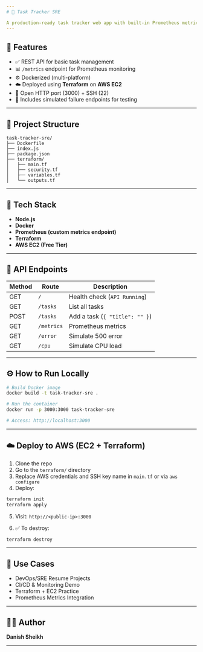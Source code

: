 ```yaml
---
# 🧩 Task Tracker SRE

A production-ready task tracker web app with built-in Prometheus metrics, Dockerized for deployment on AWS EC2 using Terraform. Ideal for showcasing DevOps and SRE skills with real infrastructure automation.
---
```


## 🚀 Features

- ✅ REST API for basic task management
- 📊 `/metrics` endpoint for Prometheus monitoring
- ⚙️ Dockerized (multi-platform)
- ☁️ Deployed using **Terraform** on **AWS EC2**
- 🔐 Open HTTP port (3000) + SSH (22)
- 🧪 Includes simulated failure endpoints for testing

---

## 📁 Project Structure

```
task-tracker-sre/
├── Dockerfile
├── index.js
├── package.json
├── terraform/
│   ├── main.tf
│   ├── security.tf
│   ├── variables.tf
│   └── outputs.tf

```

---

## 🔧 Tech Stack

- **Node.js**
- **Docker**
- **Prometheus (custom metrics endpoint)**
- **Terraform**
- **AWS EC2 (Free Tier)**

---

## 🧪 API Endpoints

| Method | Route        | Description                    |
|--------|--------------|--------------------------------|
| GET    | `/`          | Health check (`API Running`)   |
| GET    | `/tasks`     | List all tasks                 |
| POST   | `/tasks`     | Add a task (`{ "title": "" }`) |
| GET    | `/metrics`   | Prometheus metrics             |
| GET    | `/error`     | Simulate 500 error             |
| GET    | `/cpu`       | Simulate CPU load              |

---

## ⚙️ How to Run Locally

```bash
# Build Docker image
docker build -t task-tracker-sre .

# Run the container
docker run -p 3000:3000 task-tracker-sre

# Access: http://localhost:3000
```

---

## ☁️ Deploy to AWS (EC2 + Terraform)

1. Clone the repo
2. Go to the `terraform/` directory
3. Replace AWS credentials and SSH key name in `main.tf` or via `aws configure`
4. Deploy:

```bash
terraform init
terraform apply
```

5. Visit: `http://<public-ip>:3000`

6. ✅ To destroy:

```bash
terraform destroy
```

---

## 📌 Use Cases

* DevOps/SRE Resume Projects
* CI/CD & Monitoring Demo
* Terraform + EC2 Practice
* Prometheus Metrics Integration

---

## 👨‍💻 Author

**Danish Sheikh**

---

